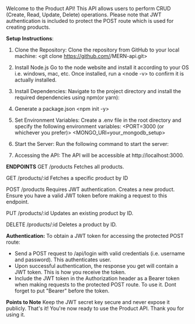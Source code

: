 Welcome to the Product API! 
This API allows users to perform CRUD (Create, Read, Update, Delete) operations. Please note that JWT authentication is included to protect the POST route which is used for creating products.

**Setup Instructions**:

1. Clone the Repository: 
Clone the repository from GitHub to your local machine:
<git clone https://github.com/<username>/MERN-api.git>

2. Install Node.js
Go to the node website and install it according to your OS i.e. windows, mac, etc. Once installed, run a <node -v> to confirm it is actually installed.

3. Install Dependencies:
Navigate to the project directory and install the required dependencies using npm(or yarn):
<cd MERN-api>
<npm install MongoDB>
<npm install nodemon>
<npm install express -g>
<npm install jwtwebtoken>
<npm install Mongoose>

4. Generate a package.json
<npm init -y>

5. Set Environment Variables:
Create a .env file in the root directory and specify the following environment variables:
<PORT=3000  (or whichever you prefer)>
<MONGO_URI=your_mongodb_setup>

6. Start the Server:
Run the following command to start the server:
<npm run start>

7. Accessing the API:
The API will be accessible at http://localhost:3000.

**ENDPOINTS**
GET /products
Fetches all products.

GET /products/:id
Fetches a specific product by ID

POST /products
Requires JWT authentication.
Creates a new product. Ensure you have a valid JWT token before making a request to this endpoint.

PUT /products/:id
Updates an existing product by ID.

DELETE /products/:id
Deletes a product by ID.

**Authentication:**
To obtain a JWT token for accessing the protected POST route:

  - Send a POST request to /api/login with valid credentials (i.e. username and password). This authenticates user.
  - Upon successful authentication, the response you get will contain a JWT token. This is how you receive the token.
  - Include the JWT token in the Authorization header as a Bearer token when making requests to the protected POST route. To use it. Dont forget to put "Bearer" before the token.

**Points to Note**
Keep the JWT secret key secure and never expose it publicly.
That's it! You're now ready to use the Product API. Thank you for using it.
